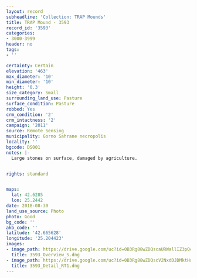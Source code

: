```yaml
---
layout: record
subheadline: 'Collection: TRAP Mounds'
title: TRAP Mound - 3593
record_id: '3593'
categories:
- 3000-3999
header: no
tags:
- ''

certainty: Certain
elevation: '463'
max_diameter: '10'
min_diameter: '10'
height: '0.3'
size_category: Small
surrounding_land_use: Pasture
surface_condition: Pasture
robbed: Yes
crm_condition: '2'
crm_intactness: '2'
campaign: '2011'
source: Remote Sensing
municipality: Gorno Sahrane necropolis
locality: ''
bgcode: DS001
notes: |-
  Large stones on surface, damaged by agriculture.


rights: standard


maps:
  lat: 42.6285
  lon: 25.2442
date: 2018-08-30
land_use_source: Photo
photo: Good
bg_code: ''
akb_code: ''
latitude: '42.665628'
longitude: '25.204423'
images:
- image_path: https://drive.google.com/uc?id=0B3Rg88wZDQscaURWallIZ3pQcFE
  title: 3593_Overview_S.dng
- image_path: https://drive.google.com/uc?id=0B3Rg88wZDQscV2NxdDJDMktHanc
  title: 3593_Detail_RT1.dng
---
```

